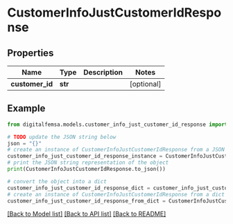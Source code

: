 # CustomerInfoJustCustomerIdResponse


## Properties

Name | Type | Description | Notes
------------ | ------------- | ------------- | -------------
**customer_id** | **str** |  | [optional] 

## Example

```python
from digitalfemsa.models.customer_info_just_customer_id_response import CustomerInfoJustCustomerIdResponse

# TODO update the JSON string below
json = "{}"
# create an instance of CustomerInfoJustCustomerIdResponse from a JSON string
customer_info_just_customer_id_response_instance = CustomerInfoJustCustomerIdResponse.from_json(json)
# print the JSON string representation of the object
print(CustomerInfoJustCustomerIdResponse.to_json())

# convert the object into a dict
customer_info_just_customer_id_response_dict = customer_info_just_customer_id_response_instance.to_dict()
# create an instance of CustomerInfoJustCustomerIdResponse from a dict
customer_info_just_customer_id_response_from_dict = CustomerInfoJustCustomerIdResponse.from_dict(customer_info_just_customer_id_response_dict)
```
[[Back to Model list]](../README.md#documentation-for-models) [[Back to API list]](../README.md#documentation-for-api-endpoints) [[Back to README]](../README.md)


